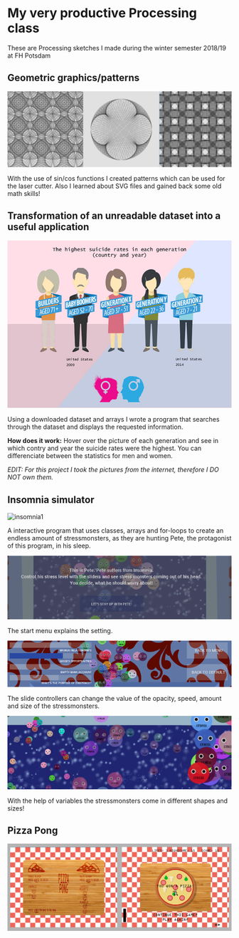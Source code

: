 # My very productive Processing class
These are Processing sketches I made during the winter semester 2018/19 at FH Potsdam

## Geometric graphics/patterns
![geometric patterns](/homework_07_Maria_kleeblatt/geometrischemuster.jpg)

With the use of sin/cos functions I created patterns which can be used for the laser cutter. Also I learned about SVG files and gained back some old math skills! 



## Transformation of an unreadable dataset into a useful application
![suicide rates](/suicide_rates/suiciderates.jpg)

Using a downloaded dataset and arrays I wrote a program that searches through the dataset and displays the requested information.

**How does it work:** Hover over the picture of each generation and see in which contry and year the suicide rates were the highest. You can differenciate between the statistics for men and women.

_EDIT: For this project I took the pictures from the internet, therefore I DO NOT own them._



## Insomnia simulator
![insomnia1](/insomnia_simulator/simulator.gif)

A interactive program that uses classes, arrays and for-loops to create an endless amount of stressmonsters, as they are hunting Pete, the protagonist of this program, in his sleep.

![insomnia2](/insomnia_simulator/insomnia2.PNG)

The start menu explains the setting.

![insomnia3](/insomnia_simulator/insomnia3.PNG)

The slide controllers can change the value of the opacity, speed, amount and size of the stressmonsters.

![insomnia4](/insomnia_simulator/stressmonster.jpg)

With the help of variables the stressmonsters come in different shapes and sizes!



## Pizza Pong
![pizza](/multi_player/pizzapong3.jpg)
